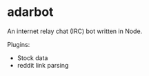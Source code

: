 # adarbot
An internet relay chat (IRC) bot written in Node.

Plugins:
- Stock data
- reddit link parsing
